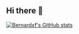 ## Hi there 👋


[![Bernardxf's GitHub stats](https://github-readme-stats.vercel.app/api?username=bernardxf)](https://github.com/bernardxf/github-readme-stats)
